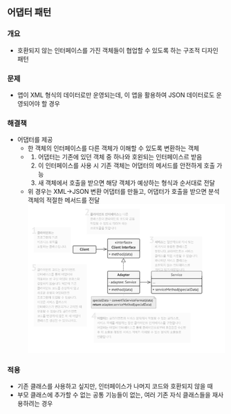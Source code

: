 ## 어댑터 패턴
### 개요
- 호환되지 않는 인터페이스를 가진 객체들이 협업할 수 있도록 하는 구조적 디자인 패턴
### 문제
- 앱이 XML 형식의 데이터로만 운영되는데, 이 앱을 활용하여 JSON 데이터로도 운영되어야 할 경우
### 해결책
- 어댑터를 제공
  - 한 객체의 인터페이스를 다른 객체가 이해할 수 있도록 변환하는 객체
  - 1. 어댑터는 기존에 있던 객체 중 하나와 호왼되는 인터페이스르 받음
    2. 이 인터페이스를 사용 시 기존 객체는 어댑터의 메서드를 안전하게 호출 가능
    3. 새 객체에서 호출을 받으면 해당 객체가 예상하는 형식과 순서대로 전달
  - 위 경우는 XML->JSON 변환 어댑터를 만들고, 어댑터가 호출을 받으면 분석 객체의 적절한 메서드를 전달
![img.png](img.png)
### 적용
- 기존 클래스를 사용하고 싶지만, 인터페이스가 나머지 코드와 호환되지 않을 때
- 부모 클래스에 추가할 수 없는 공통 기능들이 없는, 여러 기존 자식 클래스들을 재사용하려는 경우